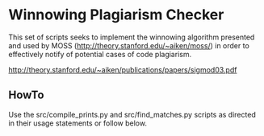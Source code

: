 # Winnowing Plagiarism Checker

This set of scripts seeks to implement the winnowing algorithm presented and used by MOSS (http://theory.stanford.edu/~aiken/moss/) in order to effectively notify of potential cases of code plagiarism.

http://theory.stanford.edu/~aiken/publications/papers/sigmod03.pdf

## HowTo

Use the src/compile_prints.py and src/find_matches.py scripts as directed in their usage statements or follow below.

